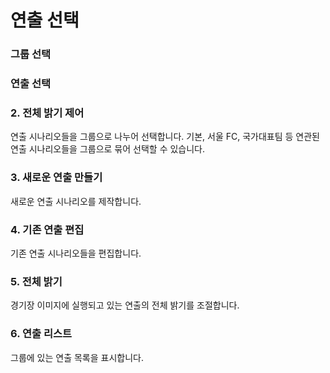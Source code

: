 # 연출 선택

### 그룹 선택

### 연출 선택


### 2. 전체 밝기 제어
연출 시나리오들을 그룹으로 나누어 선택합니다.
기본, 서울 FC, 국가대표팀 등 연관된 연출 시나리오들을 그룹으로 묶어 선택할 수 있습니다.

### 3. 새로운 연출 만들기
새로운 연출 시나리오를 제작합니다.

### 4. 기존 연출 편집
기존 연출 시나리오들을 편집합니다.

### 5. 전체 밝기
경기장 이미지에 실행되고 있는 연출의 전체 밝기를 조절합니다.

### 6. 연출 리스트
그룹에 있는 연출 목록을 표시합니다.
